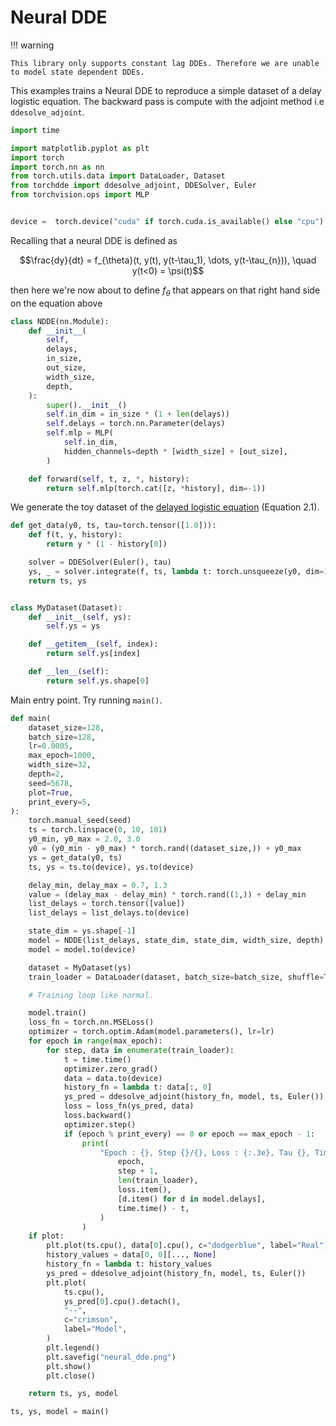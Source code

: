 # Neural DDE

!!! warning

    This library only supports constant lag DDEs. Therefore we are unable to model state dependent DDEs.

This examples trains a Neural DDE to reproduce a simple dataset of a delay logistic equation. The backward pass is compute with the adjoint method i.e `ddesolve_adjoint`.

```python
import time

import matplotlib.pyplot as plt
import torch
import torch.nn as nn
from torch.utils.data import DataLoader, Dataset
from torchdde import ddesolve_adjoint, DDESolver, Euler
from torchvision.ops import MLP


device =  torch.device("cuda" if torch.cuda.is_available() else "cpu")
```

Recalling that a neural DDE is defined as

$$\frac{dy}{dt} = f_{\theta}(t, y(t), y(t-\tau_1), \dots, y(t-\tau_{n})), \quad y(t<0) = \psi(t)$$

then here we're now about to define $f_{\theta}$ that appears on that right hand side on the equation above

```python
class NDDE(nn.Module):
    def __init__(
        self,
        delays,
        in_size,
        out_size,
        width_size,
        depth,
    ):
        super().__init__()
        self.in_dim = in_size * (1 + len(delays))
        self.delays = torch.nn.Parameter(delays)
        self.mlp = MLP(
            self.in_dim,
            hidden_channels=depth * [width_size] + [out_size],
        )

    def forward(self, t, z, *, history):
        return self.mlp(torch.cat([z, *history], dim=-1))
```

We generate the toy dataset of the [delayed logistic equation](https://www.math.miami.edu/~ruan/MyPapers/Ruan-nato.pdf) (Equation 2.1).

```python
def get_data(y0, ts, tau=torch.tensor([1.0])):
    def f(t, y, history):
        return y * (1 - history[0])

    solver = DDESolver(Euler(), tau)
    ys, _ = solver.integrate(f, ts, lambda t: torch.unsqueeze(y0, dim=1))
    return ts, ys


class MyDataset(Dataset):
    def __init__(self, ys):
        self.ys = ys

    def __getitem__(self, index):
        return self.ys[index]

    def __len__(self):
        return self.ys.shape[0]
```

Main entry point. Try running `main()`.

```python
def main(
    dataset_size=128,
    batch_size=128,
    lr=0.0005,
    max_epoch=1000,
    width_size=32,
    depth=2,
    seed=5678,
    plot=True,
    print_every=5,
):
    torch.manual_seed(seed)
    ts = torch.linspace(0, 10, 101)
    y0_min, y0_max = 2.0, 3.0
    y0 = (y0_min - y0_max) * torch.rand((dataset_size,)) + y0_max
    ys = get_data(y0, ts)
    ts, ys = ts.to(device), ys.to(device)

    delay_min, delay_max = 0.7, 1.3
    value = (delay_max - delay_min) * torch.rand((1,)) + delay_min
    list_delays = torch.tensor([value])
    list_delays = list_delays.to(device)

    state_dim = ys.shape[-1]
    model = NDDE(list_delays, state_dim, state_dim, width_size, depth)
    model = model.to(device)

    dataset = MyDataset(ys)
    train_loader = DataLoader(dataset, batch_size=batch_size, shuffle=True)

    # Training loop like normal.

    model.train()
    loss_fn = torch.nn.MSELoss()
    optimizer = torch.optim.Adam(model.parameters(), lr=lr)
    for epoch in range(max_epoch):
        for step, data in enumerate(train_loader):
            t = time.time()
            optimizer.zero_grad()
            data = data.to(device)
            history_fn = lambda t: data[:, 0]
            ys_pred = ddesolve_adjoint(history_fn, model, ts, Euler())
            loss = loss_fn(ys_pred, data)
            loss.backward()
            optimizer.step()
            if (epoch % print_every) == 0 or epoch == max_epoch - 1:
                print(
                    "Epoch : {}, Step {}/{}, Loss : {:.3e}, Tau {}, Time {}".format(
                        epoch,
                        step + 1,
                        len(train_loader),
                        loss.item(),
                        [d.item() for d in model.delays],
                        time.time() - t,
                    )
                )
    if plot:
        plt.plot(ts.cpu(), data[0].cpu(), c="dodgerblue", label="Real")
        history_values = data[0, 0][..., None]
        history_fn = lambda t: history_values
        ys_pred = ddesolve_adjoint(history_fn, model, ts, Euler())
        plt.plot(
            ts.cpu(),
            ys_pred[0].cpu().detach(),
            "--",
            c="crimson",
            label="Model",
        )
        plt.legend()
        plt.savefig("neural_dde.png")
        plt.show()
        plt.close()

    return ts, ys, model

ts, ys, model = main()
```
